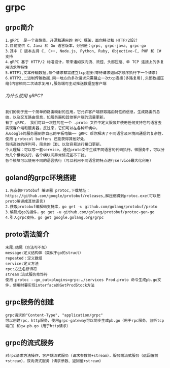 # grpc
## grpc简介
    1.gRPC  是一个高性能、开源和通用的 RPC 框架，面向移动和 HTTP/2设计
    2.目前提供 C、Java 和 Go 语言版本，分别是：grpc, grpc-java, grpc-go
    3.其中 C 版本支持 C, C++, Node.js, Python, Ruby, Objective-C, PHP 和 C# 支持
    4.gRPC 基于 HTTP/2 标准设计，带来诸如双向流、流控、头部压缩、单 TCP 连接上的多复用请求等特性
    5.HTTP1,文本传输数据,每个请求都需建立tcp连接(等待请求返回才顺序执行下一个请求)
    6.HTTP2,二进制传输数据,同一地方的多次请求只需建立一次tcp连接(多路复用),头部数据压缩(内容相同二次请求复用),服务端可主动推送数据至客户端
   ###### 为什么使用 gRPC?
    我们的例子是一个简单的路由映射的应用，它允许客户端获取路由特性的信息，生成路由的总结，以及交互路由信息，如服务器和其他客户端的流量更新。
    有了 gRPC， 我们可以一次性的在一个 .proto 文件中定义服务并使用任何支持它的语言去实现客户端和服务器，反过来，它们可以在各种环境中，
    从Google的服务器到你自己的平板电脑—— gRPC 帮你解决了不同语言及环境间通信的复杂性.使用 protocol buffers 还能获得其他好处，
    包括高效的序列号，简单的 IDL 以及容易进行接口更新。
    个人理解：可以写一套service，通过proto文件生成不同语言的代码执行。微服务中，可以分为几个模块执行，各个模块间异常情况互不干扰，
    各个模块可以使用不同的语言执行（可以利用不同语言的特点进行service最大化利用）
## goland的grpc环境搭建
    1.先安装Protobuf 编译器 protoc,下载地址：https://github.com/google/protobuf/releases,解压缩得到protoc.exe(可以把proto编译成其他语言)
    2.获取protobuf编解码支持库，go get -u github.com/golang/protobuf/proto
    3.编辑成go的插件，go get -u github.com/golang/protobuf/protoc-gen-go
    4.引入grpc支持，go get google.golang.org/grpc
## proto语法简介
    末尾;结尾（方法可不加）
    message:定义结构体（类似于go的struct）
    repeated：定义数组
    service:定义方法
    rpc:方法名修饰符
    stream:流式服务修饰符
    使用 protoc --go_out=plugins=grpc:…/services Prod.proto 命令生成pb.go文件，使用时要实现interface的GetProdStock方法
## grpc服务的创建
    grpc请求的"Content-Type", "application/grpc"
    可以创建rpc，http服务，使用grpc-gateway可以同步生成pb.go（用于rpc服务，监听tcp端口）和gw.pb.go（用于http请求）
## grpc的流式服务
    对rpc请求方法操作，客户端流式服务（请求参数前+stream），服务端流式服务（返回值前+stream），双向流式服务（请求参数、返回值+stream）
    
